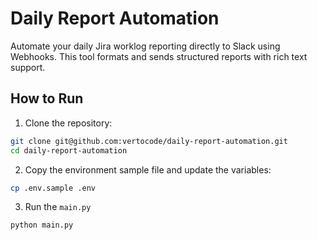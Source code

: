 # Daily Report Automation

Automate your daily Jira worklog reporting directly to Slack using Webhooks. This tool formats and sends structured reports with rich text support.

## How to Run

1. Clone the repository:
```bash
git clone git@github.com:vertocode/daily-report-automation.git
cd daily-report-automation
```
   
2. Copy the environment sample file and update the variables:

```bash
cp .env.sample .env
```

3. Run the `main.py`

```bash
python main.py
```